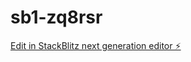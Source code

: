 # sb1-zq8rsr

[Edit in StackBlitz next generation editor ⚡️](https://stackblitz.com/~/github.com/aarevalou/sb1-zq8rsr)